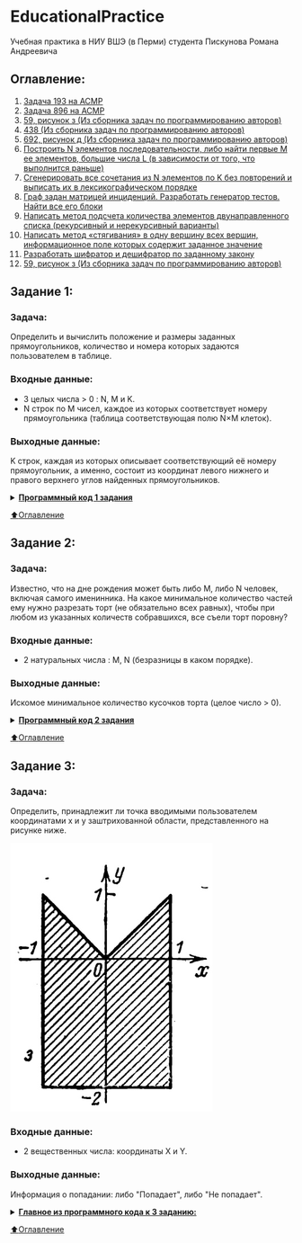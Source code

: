# EducationalPractice

Учебная практика в НИУ ВШЭ (в Перми) студента Пискунова Романа Андреевича

## Оглавление:
1. [Задача 193 на ACMP](#Задание-1)
2. [Задача 896 на ACMP](#Задание-2)
3. [59, рисунок з (Из сборника задач по программированию авторов)](#Задание-3)
4. [438 (Из сборника задач по программированию авторов)](#Задание-4)
5. [692, рисунок д (Из сборника задач по программированию авторов)](#Задание-5)
6. [Построить N элементов последовательности, либо найти первые M ее элементов, большие числа L (в зависимости от того, что выполнится раньше)](#Задание-6)
7. [Сгенерировать все сочетания из N элементов по K без повторений и выписать их в лексикографическом порядке](#Задание-7)
8. [Граф задан матрицей инциденций. Разработать генератор тестов. Найти все его блоки](#Задание-8)
9. [Написать метод подсчета количества элементов двунаправленного списка (рекурсивный и нерекурсивный варианты)](#Задание-9)
10. [Написать метод «стягивания» в одну вершину всех вершин, информационное поле которых содержит заданное значение](#Задание-10)
11. [Разработать шифратор и дешифратор по заданному закону](#Задание-11)
12. [59, рисунок з (Из сборника задач по программированию авторов)](#Задание-12)

## Задание 1:

### Задача:
Определить и вычислить положение и размеры заданных прямоугольников, количество и номера которых задаются пользователем в таблице.

### Входные данные:
* 3 целых числа > 0 : N, M и K.
* N строк по M чисел, каждое из которых соответствует номеру прямоугольника (таблица соответствующая полю N×M клеток).

### Выходные данные:
K строк, каждая из которых описывает соответствующий её номеру прямоугольник, а именно, состоит из координат левого нижнего и правого верхнего углов найденных прямоугольников.

<details>
    <summary><u><b>Программный код 1 задания</b></u></summary>
    
```C#
using System;
using System.IO;

namespace Task_1 {
    public class Program {
        private static void Main(string[] args) {

            StreamWriter writer = new StreamWriter("OUTPUT.txt");
            StreamReader reader = new StreamReader("INPUT.txt");

            string init = "";
            string[] sett = reader.ReadLine().TrimStart(' ').Split(' ');//первая строка
            while (!reader.EndOfStream) init += (reader.ReadLine() + " ");

            init = init.TrimStart(' ');

            string[] pre = init.Split(' ');

            int n = Convert.ToInt32(sett[0]); // количество строк
            int m = Convert.ToInt32(sett[1]); // количество столбцов
            int k = Convert.ToInt32(sett[2]); // количество прямоугольников

            int[] xmin = new int[256]; // координата x левых нижних углов
            int[] ymin = new int[256]; // координата y левых нижних углов

            int[] xmax = new int[256]; // координата x правых верхних углов
            int[] ymax = new int[256]; // координата y правых верхних углов
            
            for (int i = 1; i <= k; i++){
                xmin[i] = m;
                ymin[i] = n;
            }

            int c = 0;
            int d = 0; // для проверки покрытых прямоугольников
            int count = 0; // количество занятых клеток
            for (int y = n; y >= 1; y--) {
                for (int x = 1; x <= m; x++) {
                    int j = Convert.ToInt32(pre[c]); // значение ячейки в матрице
                    
                    if (j > 0) {
                        d = j;
                        count++;
                        if (x < xmin[j]) xmin[j] = x;
                        if (y < ymin[j]) ymin[j] = y;

                        if (x > xmax[j]) xmax[j] = x;
                        if (y > ymax[j]) ymax[j] = y;
                    }
                    c++;
                }
            }

            for (int i = 1; i <= k; i++) {
                // если это единичная клетка, которая покрывает другую
                if (xmin[i] == m && ymin[i] == n && xmax[i] == 0 && ymax[i] == 0 && count == 1) {
                    writer.WriteLine((xmin[d] - 1) + " " + (ymin[d] - 1) + " " + xmax[d] + " " + ymax[d]);
                } else {
                    writer.WriteLine((xmin[i] - 1) + " " + (ymin[i] - 1) + " " + xmax[i] + " " + ymax[i]);
                }
            }

            writer.Close();
            reader.Close();
        }
    }
}
```
</details>

[:arrow_up:Оглавление](#Оглавление)

## Задание 2:

### Задача:
Известно, что на дне рождения может быть либо M, либо N человек, включая самого именинника. На какое минимальное количество частей ему нужно разрезать торт (не обязательно всех равных), чтобы при любом из указанных количеств собравшихся, все съели торт поровну?

### Входные данные:
* 2 натуральных числа : M, N (безразницы в каком порядке).

### Выходные данные:
Искомое минимальное количество кусочков торта (целое число > 0).

<details>
    <summary><u><b>Программный код 2 задания</b></u></summary>
    
```C#
using System;
using System.IO;

namespace Task_2 {
    public class Program {
        private static void Main(string[] args) {
            StreamReader reader = new StreamReader("INPUT.txt");
            StreamWriter writer = new StreamWriter("OUTPUT.txt");
            
            string[] init = reader.ReadToEnd().Split();
            
            int m = Convert.ToInt32(init[0]);
            int n = Convert.ToInt32(init[1]);
            int r = m + n;
            int p = 0;
            while (n > 0) {
                p = m % n;
                m = n;
                n = p;
            }

            writer.WriteLine(r - m);
            reader.Close();
            writer.Close();
        }
    }
}
```
</details>

[:arrow_up:Оглавление](#Оглавление)

## Задание 3:

### Задача:
Определить, принадлежит ли точка вводимыми пользователем координатами x и y заштрихованной области, представленного на рисунке ниже.

![Рисунок с заштрихованной областью](images_for_git/task_3.jpg)

### Входные данные:
* 2 вещественных числа: координаты X и Y.

### Выходные данные:
Информация о попадании: либо "Попадает", либо "Не попадает".

<details>
    <summary><u><b>Главное из программного кода к 3 заданию:</b></u></summary>
    
```C#
using System;

namespace Task_3 {
    public class Program {
        private static void Main(string[] args) { MainAction(); }

        /// <summary>
        /// Основная задача программы
        /// </summary>
        private static void MainAction() {

            // ввод координат
            Console.Write("Введите координату X:");
            double x = checkInput();
            Console.Write("Введите координату Y:");
            double y = checkInput();

            // ограничения
            bool y1 = y <= Math.Abs(x);
            bool y2 = x >= -1;
            bool y3 = x <= 1;
            bool y4 = y >= -2;

            // вычисление результата
            if (y1 && y2 && y3 && y4) {
                Console.Write("Точка ");
                Console.ForegroundColor = ConsoleColor.Green;
                Console.Write("входит");
                Console.ResetColor();
                Console.WriteLine(" в заштрихованную область");
            } else {
                Console.Write("Точка ");
                Console.ForegroundColor = ConsoleColor.Red;
                Console.Write("не входит");
                Console.ResetColor();
                Console.WriteLine(" в заштрихованную область");
            }

            // проверка на продолжение
            Console.WriteLine("————————————————————");
            Console.ForegroundColor = ConsoleColor.Blue;
            Console.WriteLine("1. Продолжить\n2. Очистить консоль и продолжить\n3. Закончить\n");
            Console.ResetColor();
            int input = 0;
            bool ok = true;
            Console.ForegroundColor = ConsoleColor.Magenta;
            Console.Write("Команда: ");
            Console.ResetColor();
            do {
                string buf = Console.ReadLine();
                ok = int.TryParse(buf, out input);
                if (input > 3 || input <= 0)
                    ok = false;
                if (!ok) {
                    Console.ForegroundColor = ConsoleColor.DarkRed;
                    Console.WriteLine("Такой команды не существует!");
                    Console.ResetColor();
                    Console.ForegroundColor = ConsoleColor.Magenta;
                    Console.Write("Команда: ");
                    Console.ResetColor();
                }
            } while (!ok);

            switch (input) {
                case 1:
                    MainAction();
                    break;
                case 2:
                    Console.Clear();
                    Console.ForegroundColor = ConsoleColor.Blue;
                    Console.WriteLine("Консоль очищена!");
                    Console.ResetColor();
                    MainAction();
                    break;
                case 3:
                    Environment.Exit(1);
                    break;
                default:
                    // additional feature
                    break;
            }

        }

        /// <summary>
        /// Проверка на ввод координат
        /// </summary>
        /// <returns></returns>
        private static double checkInput() {
            bool ok = true;
            double result;
            do {
                string text = Console.ReadLine();
                ok = double.TryParse(text, out result);
                if (!ok) {
                    Console.ForegroundColor = ConsoleColor.DarkRed;
                    Console.WriteLine("Вы ввели некорректные данные!");
                    Console.Write("Введите действительное число : ");
                    Console.ResetColor();
                }
            } while (!ok);
            return result;
        }

    }
}

```

</details>

[:arrow_up:Оглавление](#Оглавление)
